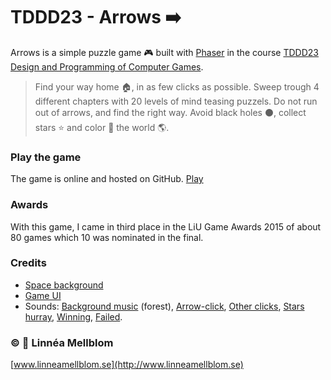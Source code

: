 # TDDD23 - Arrows :arrow_right:

Arrows is a simple puzzle game :video_game: built with [Phaser](http://phaser.io) in the course [TDDD23 Design and Programming of Computer Games](https://www.ida.liu.se/~TDDD23/). 

>Find your way home :house:, in as few clicks as possible. Sweep trough 4 different chapters with 20 levels of mind teasing puzzels. Do not run out of arrows, and find the right way. Avoid black holes :black_circle:, collect stars :star: and color :art: the world :earth_americas:.

### Play the game
The game is online and hosted on GitHub. [Play](http://lmellblom.github.io/TDDD23-Arrows/)

### Awards
With this game, I came in third place in the LiU Game Awards 2015 of about 80 games which 10 was nominated in the final. 

### Credits
- [Space background](http://sf.co.ua/tag/David%20Lanham)
- [Game UI](http://graphicburger.com/mobile-game-gui/)
- Sounds: [Background music](http://www.freesound.org/people/FoolBoyMedia/sounds/219017/) (forest), [Arrow-click](http://www.freesound.org/people/OtisJames/sounds/215772/), [Other clicks](http://www.freesound.org/people/fins/sounds/146721/), [Stars hurray](http://www.freesound.org/people/DrMinky/sounds/166184/), [Winning](http://www.freesound.org/people/rhodesmas/sounds/320775/), [Failed](http://www.freesound.org/people/themusicalnomad/sounds/253886/). 

### :copyright: :princess: Linnéa Mellblom
[www.linneamellblom.se](http://www.linneamellblom.se)
